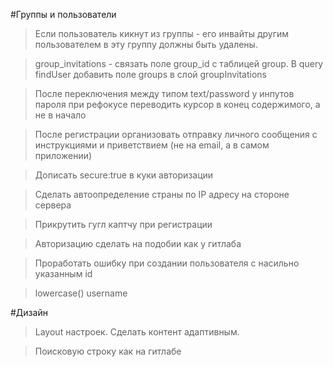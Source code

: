 #Группы и пользователи

> Если пользователь кикнут из группы - его инвайты другим пользователем в эту группу должны быть удалены.

> group_invitations - связать поле group_id с таблицей group. В query findUser добавить поле groups в слой groupInvitations

> После переключения между типом text/password у инпутов пароля при рефокусе переводить курсор в конец содержимого, а не в начало

> После регистрации организовать отправку личного сообщения с инструкциями и приветствием (не на email, а в самом приложении)

> Дописать secure:true в куки авторизации

> Сделать автоопределение страны по IP адресу на стороне сервера

> Прикрутить гугл каптчу при регистрации

> Авторизацию сделать на подобии как у гитлаба

> Проработать ошибку при создании пользователя с насильно указанным id

> lowercase() username

#Дизайн

> Layout настроек. Сделать контент адаптивным.

> Поисковую строку как на гитлабе
